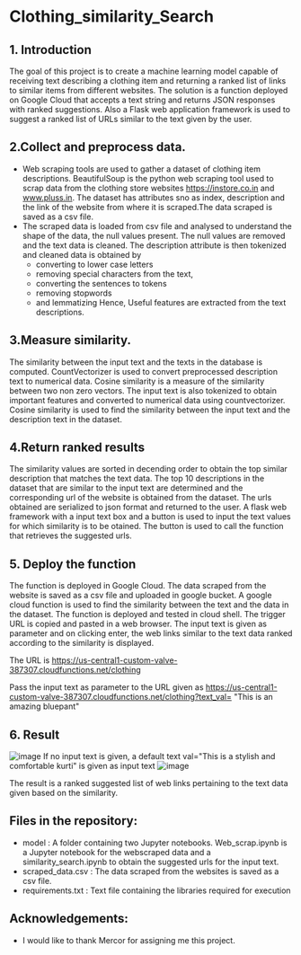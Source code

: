 # Clothing_similarity_Search
## 1. Introduction
 The goal of this project is to create a machine learning model capable of receiving text describing a clothing item and returning a ranked list of links to similar items from different websites. The solution is a function deployed on Google Cloud that accepts a text string and returns JSON responses with ranked suggestions. Also a Flask web application framework is used to suggest a ranked list of URLs similar to the text given by the user.
 
##  2.Collect and preprocess data.
- Web scraping tools are used to gather a dataset of clothing item descriptions. BeautifulSoup is the python web scraping tool used to scrap data from the clothing store websites https://instore.co.in and www.pluss.in. The dataset has attributes sno as index, description and the link of the website from where it is scraped.The data scraped is saved as a csv file. 
- The scraped data is loaded from csv file and analysed to understand the shape of the data, the null values present. The null values are removed and the text data is cleaned. The description attribute is then tokenized and cleaned data is obtained by 
    * converting to lower case letters
    * removing special characters from the text, 
    * converting the sentences to tokens
    * removing stopwords 
    * and lemmatizing
 Hence, Useful features are extracted from the text descriptions.
 
## 3.Measure similarity.
 The similarity between the input text and the texts in the database is computed. CountVectorizer is used to convert preprocessed description text to numerical data. Cosine similarity is a measure of the similarity between two non zero vectors. The input text is also tokenized to obtain important features and converted to numerical data using countvectorizer. Cosine similarity is used to find the similarity between the input text and the description text in the dataset. 

## 4.Return ranked results
The similarity values are sorted in decending order to obtain the top similar description that matches the text data. The top 10 descriptions in the dataset that are similar to the input text are determined and the corresponding url of the website is obtained from the dataset. The urls obtained are serialized to json format and returned to the user. A flask web framework with a input text box and a button is used to input the text values for which similarity is to be otained. The button is used to call the function that retrieves the suggested urls.
 
## 5. Deploy the function
 The function is deployed in Google Cloud. The data scraped from the website is saved as a csv file and uploaded in google bucket. A google cloud function is used to find the similarity between the text and the data in the dataset. The function is deployed and tested in cloud shell. The trigger URL is copied and pasted in a web browser. The input text is given as parameter and on clicking enter, the web links similar to the text data ranked according to the similarity is displayed.  

The URL is https://us-central1-custom-valve-387307.cloudfunctions.net/clothing

Pass the input text as parameter to the URL given as https://us-central1-custom-valve-387307.cloudfunctions.net/clothing?text_val= "This is an amazing bluepant"

## 6. Result
![image](https://github.com/deepakanna/Clothing_similarity/assets/110763030/cc3bfc84-20bf-4f0c-b8ef-5b127e91e3c2)
If no input text is given, a default text val="This is a stylish and comfortable kurti" is given as input text 
![image](https://github.com/deepakanna/Clothing_similarity/assets/110763030/c0489665-1bb4-4d91-bef9-e749afbbcd8e)

The result is a ranked suggested list of web links pertaining to the text data given based on the similarity.

 ## Files in the repository:
 - model : A folder containing two Jupyter notebooks. Web_scrap.ipynb is a Jupyter notebook for  the webscraped data and a similarity_search.ipynb to obtain the suggested urls for the input text.
 - scraped_data.csv : The data scraped from the websites is saved as a csv file.
 - requirements.txt : Text file containing the libraries required for execution


## Acknowledgements:
 - I would like to thank Mercor for assigning me this project.
